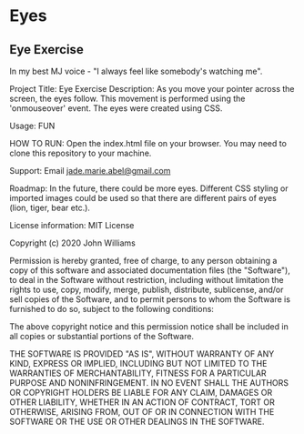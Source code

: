 # Eyes

## Eye Exercise

In my best MJ voice - "I always feel like somebody's watching me".

Project Title: Eye Exercise
Description: As you move your pointer across the screen, the eyes follow. This movement is performed using the 'onmouseover' event. The eyes were created using CSS.

Usage: FUN

HOW TO RUN: Open the index.html file on your browser. You may need to clone this repository to your machine.

Support: Email jade.marie.abel@gmail.com

Roadmap: In the future, there could be more eyes. Different CSS styling or imported images could be used so that there are different pairs of eyes (lion, tiger, bear etc.).

License information:
MIT License

Copyright (c) 2020 John Williams

Permission is hereby granted, free of charge, to any person obtaining a copy
of this software and associated documentation files (the "Software"), to deal
in the Software without restriction, including without limitation the rights
to use, copy, modify, merge, publish, distribute, sublicense, and/or sell
copies of the Software, and to permit persons to whom the Software is
furnished to do so, subject to the following conditions:

The above copyright notice and this permission notice shall be included in all
copies or substantial portions of the Software.

THE SOFTWARE IS PROVIDED "AS IS", WITHOUT WARRANTY OF ANY KIND, EXPRESS OR
IMPLIED, INCLUDING BUT NOT LIMITED TO THE WARRANTIES OF MERCHANTABILITY,
FITNESS FOR A PARTICULAR PURPOSE AND NONINFRINGEMENT. IN NO EVENT SHALL THE
AUTHORS OR COPYRIGHT HOLDERS BE LIABLE FOR ANY CLAIM, DAMAGES OR OTHER
LIABILITY, WHETHER IN AN ACTION OF CONTRACT, TORT OR OTHERWISE, ARISING FROM,
OUT OF OR IN CONNECTION WITH THE SOFTWARE OR THE USE OR OTHER DEALINGS IN THE
SOFTWARE.
